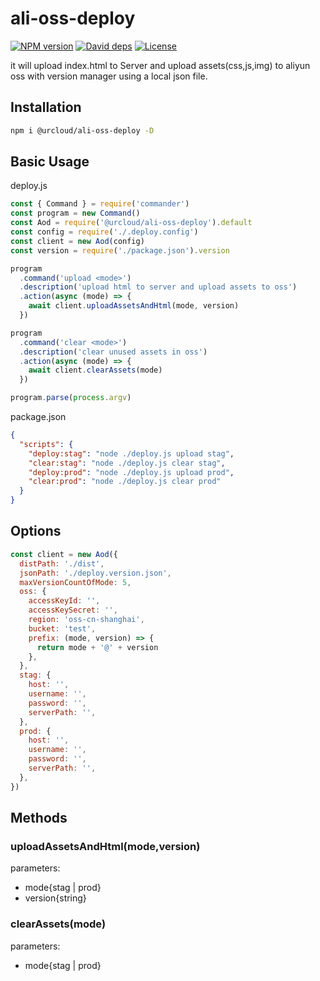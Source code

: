 # ali-oss-deploy

[![NPM version][npm-image]][npm-url]
[![David deps][david-image]][david-url]
[![License][license-image]][license-url]

[npm-image]: https://img.shields.io/npm/v/@zenonux/ali-oss-deploy.svg?style=flat-square
[npm-url]: https://www.npmjs.com/package/@zenonux/ali-oss-deploy
[david-image]: https://img.shields.io/david/zenonux/ali-oss-deploy.svg?style=flat-square
[david-url]: https://david-dm.org/zenonux/ali-oss-deploy
[license-url]: https://github.com/zenonux/ali-oss-deploy/blob/master/LICENCE
[license-image]: https://img.shields.io/npm/l/@zenonux/ali-oss-deploy.svg

it will upload index.html to Server and upload assets(css,js,img) to aliyun oss with version manager using a local json file.

## Installation

```bash
npm i @urcloud/ali-oss-deploy -D
```

## Basic Usage

deploy.js

```js
const { Command } = require('commander')
const program = new Command()
const Aod = require('@urcloud/ali-oss-deploy').default
const config = require('./.deploy.config')
const client = new Aod(config)
const version = require('./package.json').version

program
  .command('upload <mode>')
  .description('upload html to server and upload assets to oss')
  .action(async (mode) => {
    await client.uploadAssetsAndHtml(mode, version)
  })

program
  .command('clear <mode>')
  .description('clear unused assets in oss')
  .action(async (mode) => {
    await client.clearAssets(mode)
  })

program.parse(process.argv)
```

package.json

```json
{
  "scripts": {
    "deploy:stag": "node ./deploy.js upload stag",
    "clear:stag": "node ./deploy.js clear stag",
    "deploy:prod": "node ./deploy.js upload prod",
    "clear:prod": "node ./deploy.js clear prod"
  }
}
```

## Options

```js
const client = new Aod({
  distPath: './dist',
  jsonPath: './deploy.version.json',
  maxVersionCountOfMode: 5,
  oss: {
    accessKeyId: '',
    accessKeySecret: '',
    region: 'oss-cn-shanghai',
    bucket: 'test',
    prefix: (mode, version) => {
      return mode + '@' + version
    },
  },
  stag: {
    host: '',
    username: '',
    password: '',
    serverPath: '',
  },
  prod: {
    host: '',
    username: '',
    password: '',
    serverPath: '',
  },
})
```

## Methods

### uploadAssetsAndHtml(mode,version)

parameters:

- mode{stag | prod}
- version{string}

### clearAssets(mode)

parameters:

- mode{stag | prod}
